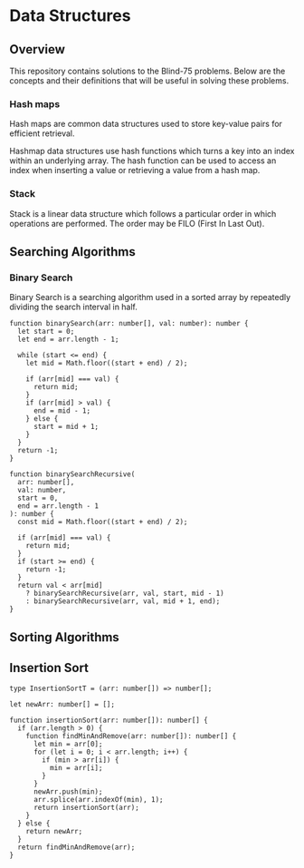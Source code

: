 # Data Structures

## Overview

This repository contains solutions to the Blind-75 problems. Below are the concepts and their definitions that will be useful in solving these problems.

### Hash maps

Hash maps are common data structures used to store key-value pairs for efficient retrieval. 

Hashmap data structures use hash functions which turns a key into an index within an underlying array. The hash function can be used to access an index when inserting a value or retrieving a value from a hash map. 

### Stack

Stack is a linear data structure which follows a particular order in which operations are performed. The order may be FILO (First In Last Out). 

## Searching Algorithms

### Binary Search

Binary Search is a searching algorithm used in a sorted array by repeatedly dividing the search interval in half. 

```
function binarySearch(arr: number[], val: number): number {
  let start = 0;
  let end = arr.length - 1;

  while (start <= end) {
    let mid = Math.floor((start + end) / 2);

    if (arr[mid] === val) {
      return mid;
    }
    if (arr[mid] > val) {
      end = mid - 1;
    } else {
      start = mid + 1;
    }
  }
  return -1;
}

function binarySearchRecursive(
  arr: number[],
  val: number,
  start = 0,
  end = arr.length - 1
): number {
  const mid = Math.floor((start + end) / 2);

  if (arr[mid] === val) {
    return mid;
  }
  if (start >= end) {
    return -1;
  }
  return val < arr[mid]
    ? binarySearchRecursive(arr, val, start, mid - 1)
    : binarySearchRecursive(arr, val, mid + 1, end);
}

```

## Sorting Algorithms

## Insertion Sort

```
type InsertionSortT = (arr: number[]) => number[];

let newArr: number[] = [];

function insertionSort(arr: number[]): number[] {
  if (arr.length > 0) {
    function findMinAndRemove(arr: number[]): number[] {
      let min = arr[0];
      for (let i = 0; i < arr.length; i++) {
        if (min > arr[i]) {
          min = arr[i];
        }
      }
      newArr.push(min);
      arr.splice(arr.indexOf(min), 1);
      return insertionSort(arr);
    }
  } else {
    return newArr;
  }
  return findMinAndRemove(arr);
}
```